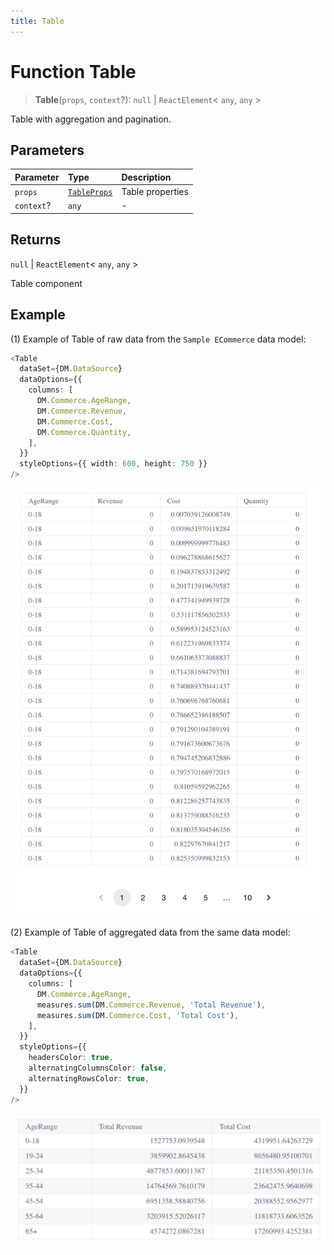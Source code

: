 ```yaml
---
title: Table
---
```


# Function Table

> **Table**(`props`, `context`?): `null` \| `ReactElement`\< `any`, `any` \>

Table with aggregation and pagination.

## Parameters

| Parameter | Type | Description |
| :------ | :------ | :------ |
| `props` | [`TableProps`](../interfaces/interface.TableProps.md) | Table properties |
| `context`? | `any` | - |

## Returns

`null` \| `ReactElement`\< `any`, `any` \>

Table component

## Example

(1) Example of Table of raw data from the `Sample ECommerce` data model:

```ts
<Table
  dataSet={DM.DataSource}
  dataOptions={{
    columns: [
      DM.Commerce.AgeRange,
      DM.Commerce.Revenue,
      DM.Commerce.Cost,
      DM.Commerce.Quantity,
    ],
  }}
  styleOptions={{ width: 600, height: 750 }}
/>
```

<img src="../../../img/table-example-1.png" width="800px" />

(2) Example of Table of aggregated data from the same data model:

```ts
<Table
  dataSet={DM.DataSource}
  dataOptions={{
    columns: [
      DM.Commerce.AgeRange,
      measures.sum(DM.Commerce.Revenue, 'Total Revenue'),
      measures.sum(DM.Commerce.Cost, 'Total Cost'),
    ],
  }}
  styleOptions={{
    headersColor: true,
    alternatingColumnsColor: false,
    alternatingRowsColor: true,
  }}
/>
```

<img src="../../../img/table-example-2.png" width="800px" />
